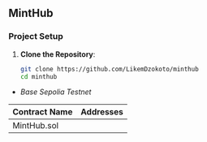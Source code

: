 ## MintHub 


### Project Setup

1. **Clone the Repository**:
   ```bash
   git clone https://github.com/LikemDzokoto/minthub
   cd minthub
   ```


- *Base Sepolia Testnet*

| Contract Name            | Addresses                                  |
| ------------------------ | ------------------------------------------ |
|  MintHub.sol             |                                            |
 

 
